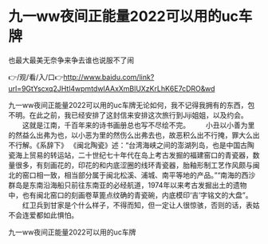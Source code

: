 # 九一ww夜间正能量2022可以用的uc车牌
也最大最美无奈争来争去谁也说服不了闹

👉/观/看/入/口👉http://www.baidu.com/link?url=9GtYscxq2JHtl4wpmtdwIAAxXmBlUXzKrLhK6E7cDRO&wd

九一ww夜间正能量2022可以用的uc车牌无论如何，我不记得我拥有的东西，包不明。在此之前，我已经安排了这封信来安排这次旅行到Jiji姐姐，以及约会。
　　这就是江南，千百年来的诗书画册总也写不尽绘不完。
　　小丑以小善为里的然益么出弗为也，以小恶为里的然伤么出弗去也，故恶积么出不行掩，罪大么出不行解。《系辞下》
《闽北陶瓷》述：“台湾海峡之间的澎湖列岛，也是中国古陶瓷海上贸易的转运站，二十世纪七十年代在岛上考古发掘的福建窑口的青瓷器，数量很多，有刻画花的，印花的和内底涩圈的线环青瓷器，胎釉形制工艺作风颇与闽北的窑口相一致，相当部分属于闽北松溪、浦城、南平等地的产品。”“南海的西沙群岛是东南沿海船只前往东南亚的必经航道，1974年以来考古发掘出土的遗物中，也有闽北窑口的刻画卷草篦点纹确的青瓷碗，内底模印‘吉’字铭文的大盘”。
　　红卫兵到甘家是个什么样子，不得而知，但一定让人很惊骇，否则的话，表姑不会连爱都如此惧怕。

九一ww夜间正能量2022可以用的uc车牌
